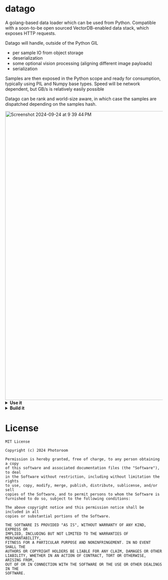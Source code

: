 datago
======

A golang-based data loader which can be used from Python. Compatible with a soon-to-be open sourced VectorDB-enabled data stack, which exposes HTTP requests.

Datago will handle, outside of the Python GIL
- per sample IO from object storage
- deserialization
- some optional vision processing (aligning different image payloads)
- serialization

Samples are then exposed in the Python scope and ready for consumption, typically using PIL and Numpy base types.
Speed will be network dependent, but GB/s is relatively easily possible

Datago can be rank and world-size aware, in which case the samples are dispatched depending on the samples hash.

<img width="922" alt="Screenshot 2024-09-24 at 9 39 44 PM" src="https://github.com/user-attachments/assets/b58002ce-f961-438b-af72-9e1338527365">


<details> <summary><strong>Use it</strong></summary>

Use the package from Python
---------------------------

```python
from datago import datago

# source, has/lacks attributes, has/lacks masks, has/lacks latents, metadata prefetch, sample prefetch, concurrent download
client = datago.GetClient(
            source="SOURCE",
            require_images=True,
            has_attributes="",
            lacks_attributes="",
            has_masks="",
            lacks_masks="",
            has_latents="",
            lacks_latents="",
            crop_and_resize=True,
            prefetch_buffer_size=64,
            samples_buffer_size=64,
            downloads_concurrency=64,
        )

client.Start()  # This can be done early for convenience, not mandatory (can fetch samples while models are instanciated for intance)

for _ in range(10):
    sample = client.GetSample() # This start the client if not previously done, in that case latency for the first sample is higher
```

Please note that the image buffers will be passed around as raw pointers, they can be re-interpreted in python with the attached helpers


Match the raw exported buffers with typical python types
--------------------------------------------------------

See helper functions provided in `polyglot.py`, should be self explanatory

</details><details> <summary><strong>Build it</strong></summary>

Install deps
------------

```bash
$ sudo apt install golang libjpeg-turbo8-dev libvips-dev
$ sudo ldconfig
```

Build a benchmark CLI
---------------------

From the root of this project `datago_src`:

```bash
$ go build cmd/main/main.go
```

Running it:

```bash
$ ./main --help` will tell you all about it
```

Running it with additional sanity checks

```bash
$ go run -race cmd/main/main.go
```

Run the go test suite
---------------------

From the src folder

```bash
$ go test -v tests/client_test.go
```

Refresh the python package and its binaries
-------------------------------------------

- Install the dependencies as detailed in the next point
- Run the `generate_python_package.sh` script

Generate the python package binaries manually
---------------------------------------------

```bash
$ python3 -m pip install pybindgen
$ go install golang.org/x/tools/cmd/goimports@latest
$ go install github.com/go-python/gopy@latest
$ go install golang.org/x/image/draw
```

NOTE:
- you may need to add `~/go/bin` to your PATH so that gopy is found.
- - Either `export PATH=$PATH:~/go/bin` or add it to your .bashrc
- you may need this to make sure that LDD looks at the current folder `export LD_LIBRARY_PATH=$LD_LIBRARY_PATH:.`

then from the /pkg/client folder:

```bash
$ gopy pkg -author="Photoroom" -email="team@photoroom.com" -url="" -name="datago" -version="0.0.1" .
```

then you can `pip install -e .` from here.


Update the pypi release (maintainers)
-------------------------------------
```
python3 setup.py sdist
python3 -m twine upload dist/* --verbose
```
</details>


License
=======
    MIT License

    Copyright (c) 2024 Photoroom

    Permission is hereby granted, free of charge, to any person obtaining a copy
    of this software and associated documentation files (the "Software"), to deal
    in the Software without restriction, including without limitation the rights
    to use, copy, modify, merge, publish, distribute, sublicense, and/or sell
    copies of the Software, and to permit persons to whom the Software is
    furnished to do so, subject to the following conditions:

    The above copyright notice and this permission notice shall be included in all
    copies or substantial portions of the Software.

    THE SOFTWARE IS PROVIDED "AS IS", WITHOUT WARRANTY OF ANY KIND, EXPRESS OR
    IMPLIED, INCLUDING BUT NOT LIMITED TO THE WARRANTIES OF MERCHANTABILITY,
    FITNESS FOR A PARTICULAR PURPOSE AND NONINFRINGEMENT. IN NO EVENT SHALL THE
    AUTHORS OR COPYRIGHT HOLDERS BE LIABLE FOR ANY CLAIM, DAMAGES OR OTHER
    LIABILITY, WHETHER IN AN ACTION OF CONTRACT, TORT OR OTHERWISE, ARISING FROM,
    OUT OF OR IN CONNECTION WITH THE SOFTWARE OR THE USE OR OTHER DEALINGS IN THE
    SOFTWARE.